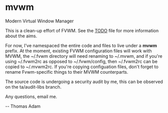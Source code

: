 mvwm
====

Modern Virtual Window Manager

This is a clean-up effort of FVWM.  See the [TODO](https://github.com/ThomasAdam/mvwm/blob/master/TODO) file for more information about the aims.

For now, I've namespaced the entire code and files to live under a **mvwm** prefix.  At the moment, existing FVWM configuration files will work with MVWM, the ~/.fvwm directory will need renaming to ~/.mvwm, and if you're using ~/.fvwm2rc as opposed to ~/.fvwm/config, then ~/.fvwm2rc can be copied to ~/.mvwm2rc.  If you're copying configuation files, don't forget to rename Fvwm-specific things to their MVWM counterparts.

The source code is undergoing a security audit by me, this can be observed on the ta/audit-libs branch.

Any questions, email me.

-- Thomas Adam
